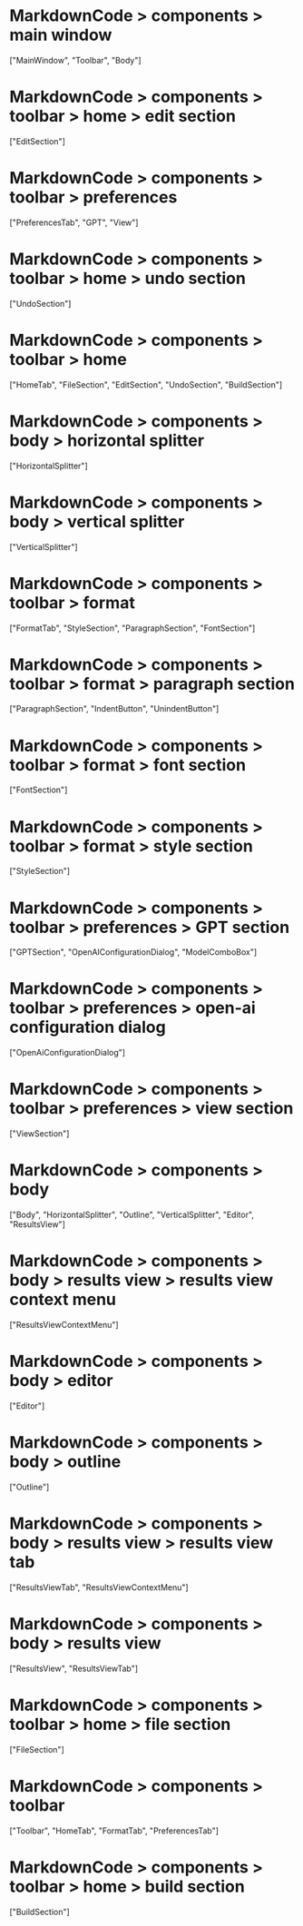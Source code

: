# MarkdownCode > components > main window
["MainWindow", "Toolbar", "Body"]
# MarkdownCode > components > toolbar > home > edit section
["EditSection"]
# MarkdownCode > components > toolbar > preferences
["PreferencesTab", "GPT", "View"]
# MarkdownCode > components > toolbar > home > undo section
["UndoSection"]
# MarkdownCode > components > toolbar > home
["HomeTab", "FileSection", "EditSection", "UndoSection", "BuildSection"]
# MarkdownCode > components > body > horizontal splitter
["HorizontalSplitter"]
# MarkdownCode > components > body > vertical splitter
["VerticalSplitter"]
# MarkdownCode > components > toolbar > format
["FormatTab", "StyleSection", "ParagraphSection", "FontSection"]
# MarkdownCode > components > toolbar > format > paragraph section
["ParagraphSection", "IndentButton", "UnindentButton"]
# MarkdownCode > components > toolbar > format > font section
["FontSection"]
# MarkdownCode > components > toolbar > format > style section
["StyleSection"]
# MarkdownCode > components > toolbar > preferences > GPT section
["GPTSection", "OpenAIConfigurationDialog", "ModelComboBox"]
# MarkdownCode > components > toolbar > preferences > open-ai configuration dialog
["OpenAiConfigurationDialog"]
# MarkdownCode > components > toolbar > preferences > view section
["ViewSection"]
# MarkdownCode > components > body
["Body", "HorizontalSplitter", "Outline", "VerticalSplitter", "Editor", "ResultsView"]
# MarkdownCode > components > body > results view > results view context menu
["ResultsViewContextMenu"]
# MarkdownCode > components > body > editor
["Editor"]
# MarkdownCode > components > body > outline
["Outline"]
# MarkdownCode > components > body > results view > results view tab
["ResultsViewTab", "ResultsViewContextMenu"]
# MarkdownCode > components > body > results view
["ResultsView", "ResultsViewTab"]
# MarkdownCode > components > toolbar > home > file section
["FileSection"]
# MarkdownCode > components > toolbar
["Toolbar", "HomeTab", "FormatTab", "PreferencesTab"]
# MarkdownCode > components > toolbar > home > build section
["BuildSection"]
